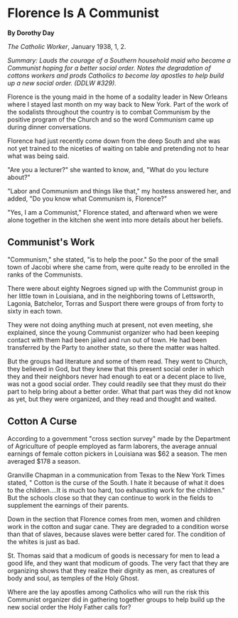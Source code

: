 Florence Is A Communist
=======================

**By Dorothy Day**

*The Catholic Worker*, January 1938, 1, 2.

*Summary: Lauds the courage of a Southern household maid who became a
Communist hoping for a better social order. Notes the degradation of
cottons workers and prods Catholics to become lay apostles to help build
up a new social order. (DDLW \#329).*

Florence is the young maid in the home of a sodality leader in New
Orleans where I stayed last month on my way back to New York. Part of
the work of the sodalists throughout the country is to combat Communism
by the positive program of the Church and so the word Communism came up
during dinner conversations.

Florence had just recently come down from the deep South and she was not
yet trained to the niceties of waiting on table and pretending not to
hear what was being said.

"Are you a lecturer?" she wanted to know, and, "What do you lecture
about?"

"Labor and Communism and things like that," my hostess answered her, and
added, "Do you know what Communism is, Florence?"

"Yes, I am a Communist," Florence stated, and afterward when we were
alone together in the kitchen she went into more details about her
beliefs.

Communist's Work
----------------

"Communism," she stated, "is to help the poor." So the poor of the small
town of Jacobi where she came from, were quite ready to be enrolled in
the ranks of the Communists.

There were about eighty Negroes signed up with the Communist group in
her little town in Louisiana, and in the neighboring towns of
Lettsworth, Lagonia, Batchelor, Torras and Susport there were groups of
from forty to sixty in each town.

They were not doing anything much at present, not even meeting, she
explained, since the young Communist organizer who had been keeping
contact with them had been jailed and run out of town. He had been
transferred by the Party to another state, so there the matter was
halted.

But the groups had literature and some of them read. They went to
Church, they believed in God, but they knew that this present social
order in which they and their neighbors never had enough to eat or a
decent place to live, was not a good social order. They could readily
see that they must do their part to help bring about a better order.
What that part was they did not know as yet, but they were organized,
and they read and thought and waited.

Cotton A Curse
--------------

According to a government "cross section survey" made by the Department
of Agriculture of people employed as farm laborers, the average annual
earnings of female cotton pickers in Louisiana was \$62 a season. The
men averaged \$178 a season.

Granville Chapman in a communication from Texas to the New York Times
stated, " Cotton is the curse of the South. I hate it because of what it
does to the children….It is much too hard, too exhausting work for the
children." But the schools close so that they can continue to work in
the fields to supplement the earnings of their parents.

Down in the section that Florence comes from men, women and children
work in the cotton and sugar cane. They are degraded to a condition
worse than that of slaves, because slaves were better cared for. The
condition of the whites is just as bad.

St. Thomas said that a modicum of goods is necessary for men to lead a
good life, and they want that modicum of goods. The very fact that they
are organizing shows that they realize their dignity as men, as
creatures of body and soul, as temples of the Holy Ghost.

Where are the lay apostles among Catholics who will run the risk this
Communist organizer did in gathering together groups to help build up
the new social order the Holy Father calls for?
